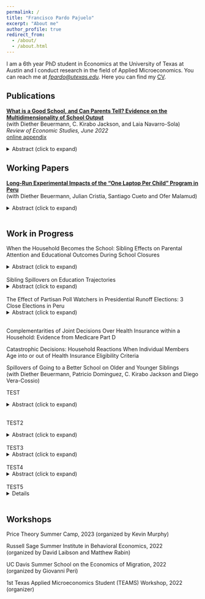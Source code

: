 ```yaml
---
permalink: /
title: "Francisco Pardo Pajuelo"
excerpt: "About me"
author_profile: true
redirect_from: 
  - /about/
  - /about.html
---
```


I am a 6th year PhD student in Economics at the University of Texas at Austin and I conduct research in the field of Applied Microeconomics. You can reach me at *fpardo@utexas.edu*. Here you can find my [CV](http://francisco-pardo-pajuelo.github.io/files/CV_Francisco_Pardo_Pajuelo.pdf).


Publications
------

**[What is a Good School, and Can Parents Tell? Evidence on the Multidimensionality of School Output](http://francisco-pardo-pajuelo.github.io/files/beuermann_et_al_2022_What_is_a_good_school.pdf)**  
(with Diether Beuermann, C. Kirabo Jackson, and Laia Navarro-Sola)   
*Review of Economic Studies, June 2022*   
[online appendix](http://francisco-pardo-pajuelo.io/files/beuermann_et_al_2022_What_is_a_good_school_APPENDIX.pdf) 
<details style="display: inline-block;">
  <summary>Abstract (click to expand)</summary>
  <div>
    <p>To explore whether schools’ causal impacts on test scores measure their overall impact on students, we exploit plausibly exogenous school assignments and data from Trinidad and Tobago to estimate the causal impacts of individual schools on several outcomes. Schools’ impacts on high-stakes tests are weakly related to impacts on important outcomes such as arrests, dropout, teen motherhood, and formal labor-market participation. To examine if parents’ school preferences are related to these causal impacts, we link them to parents’ ranked lists of schools and employ discrete-choice models to infer preferences for schools. Parents choose schools that improve high-stakes tests even conditional on peer quality and average outcomes. Parents also choose schools that reduce criminality and teen motherhood, and increase labor-market participation. School choices among parents of low-achieving students are relatively more strongly related to schools’ impacts on non-test-score outcomes, while the opposite is true for parents of high-achieving students. These results suggest that evaluations based solely on test scores may be misleading about the benefits of school choice (particularity for low-achieving students), and education interventions more broadly. </p>
  </div>
</details>
<br>

Working Papers
------
[**Long-Run Experimental Impacts of the “One Laptop Per Child” Program in Peru**](https://publications.iadb.org/publications/english/document/Laptops-in-the-Long-Run-Evidence-from-the-One-Laptop-per-Child-Program-in-Rural-Peru.pdf)  
(with Diether Beuermann, Julian Cristia, Santiago Cueto and Ofer Malamud)
<details>
  <summary>Abstract (click to expand)</summary>
  <div>
    <p> This paper examines a large-scale randomized evaluation of the One Laptop Per Child (OLPC) program in 531 rural primary schools, as implemented by Peru starting in 2009. We use administrative data on academic achievement and grade progression through 2019 to estimate the long-run effects of greater computer access on i) school performance over time and ii) students’ educational trajectories from primary school to university. Results suggest negative effects on grade progression and no improvement in academic achievement for treated schools over time. In turn, treated students had lower on-time primary and secondary completion, no higher academic achievement in secondary school, and no significant differences in university enrollment. Survey data from 2013 indicate that computer access significantly improved students’ computer skills but not their cognitive skills; treated teachers received some training but did not improve their digital skills and showed limited use of technology in classrooms, suggesting the need for additional pedagogical support. </p>
  </div>
</details>  
<br>

Work in Progress
------
When the Household Becomes the School: Sibling Effects on Parental Attention and Educational Outcomes During School Closures
<details>
  <summary>Abstract (click to expand)</summary>
  <div>
    <p> This paper examines how family structure affects educational outcomes when unexpected shocks dramatically increase parental time requirements for children's learning. Using administrative and survey data from Peru, I employ a difference-in-differences strategy that compares children with siblings to only children before, during, and after school closures caused by Covid-19. Students with siblings experienced significantly larger learning losses of up to 0.06 standard deviations in GPA and 0.17 standard deviations in standardized exams, with effects intensifying as the number of siblings increased. These differential impacts persist after schools reopened and appear across diverse subpopulations. Evidence points to parental time constraints as the primary mechanism. Effects are largest during primary education when parental investment matters the most and in families with higher socio-economic resources who tend to spend more time with their children. Households without PC or phone with internet show similar results which suggests siblings are not competing for access to resources. Regression discontinuity and IV approaches provide further evidence of the negative cost of increased childcare and family size. Consistent with these results, parents of students with siblings also reduced their expectations that their children will achieve higher education by up to 3.2 percentage points. Overall, these findings reveal fundamental insights about family resource allocation under stress. When external education support disappears, the dilution of parental time across multiple children creates substantial disadvantages for larger families. </p>
  </div>
</details>    
<br>
Sibling Spillovers on Education Trajectories
<details>
  <summary>Abstract (click to expand)</summary>
  <div>
    <p> Family and social networks play a critical role in shaping educational decisions, with sibling influence being particularly significant. This paper examines the spillover effects of older siblings’ college admission on the educational trajectories of their younger siblings, from school performance and completion to college application decisions and outcomes during both the admissions process and college attendance. I leverage admission cutoffs in Peru’s decentralized public college system, where each institution administers its own entrance exam and application process, to isolate exogenous variation in college entry. The results show that younger siblings improve their academic performance in school and are significantly more likely to apply to four-year colleges when an older sibling is admitted. Using complementary survey data, I find that increased parental expectations are a key channel driving these effects. These findings suggest that in environments where college access is limited and admission processes are complex, siblings play an especially important role in bridging information gaps and serving as aspirational role models. </p>
  </div>
</details>   
<br>
The Effect of Partisan Poll Watchers in Presidential Runoff Elections: 3 Close Elections in Peru
<details>
  <summary>Abstract (click to expand)</summary>
  <div>
    <p> The legitimacy of election results is key to democracy and political stability and party poll watchers play an important role in this. I study elections in Peru, where parties are allowed to assign poll watchers to monitor the electoral process and vote count. I find effects of up to 0.3 percentage points on the vote margin, significant in an election won by less than 0.5%. I also find evidence of smaller but significant cross-party effects and poll watchers' effect cancel each other out when both are present. Once I control for site-fixed effects, poll watchers assignment behaves as if random which is tested using results from a first round two months earlier with the same group of voters but no poll watchers. Finally, the results are consistent with poll watchers influencing invalid votes, especially by making votes for their party count. There is some suggestive evidence that poll watchers playing a role in preventing fraud when in areas dominated by the rival party.</p>
  </div>
</details>   
<br>

Complementarities of Joint Decisions Over Health Insurance within a Household: Evidence from Medicare Part D

Catastrophic Decisions: Household Reactions When Individual Members Age into or out of Health Insurance Eligibility Criteria

Spillovers of Going to a Better School on Older and Younger Siblings  
(with Diether Beuermann, Patricio Dominguez, C. Kirabo Jackson and Diego Vera-Cossio)  

TEST
<details>
  <summary>Abstract (click to expand)</summary>
  <div>
    <p> Text1 </p>
  </div>
</details>  
<br>

TEST2<details><summary>Abstract (click to expand)</summary><div>text2</div></details>
<br>
TEST3<details><summary>Abstract (click to expand)</summary><div>text3</div></details>
<br>
TEST4<details><summary>Abstract (click to expand)</summary></details>
<br>
TEST5<details>Abstract (click to expand)</details>
<br>


Workshops
------
Price Theory Summer Camp, 2023
(organized by Kevin Murphy)  

Russell Sage Summer Institute in Behavioral Economics, 2022  
(organized by David Laibson and Matthew Rabin)   

UC Davis Summer School on the Economics of Migration, 2022  
(organized by Giovanni Peri)

1st Texas Applied Microeconomics Student (TEAMS) Workshop, 2022
(organizer) 







